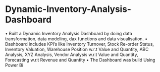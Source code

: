 # Dynamic-Inventory-Analysis-Dashboard
•	Built a Dynamic Inventory Analysis Dashboard by doing data transformation, data modeling, dax functions and data visualisation.
•	Dashboard includes KPI’s like Inventory Turnover, Stock Re-order Status, Inventory Valuation, Warehouse Position w.r.t Value and Quantity, ABC Analysis, XYZ Analysis, Vendor Analysis w.r.t Value and Quantity, Forecasting w.r.t Revenue and Quantity 
•	The Dashboard was build Using Power Bi
